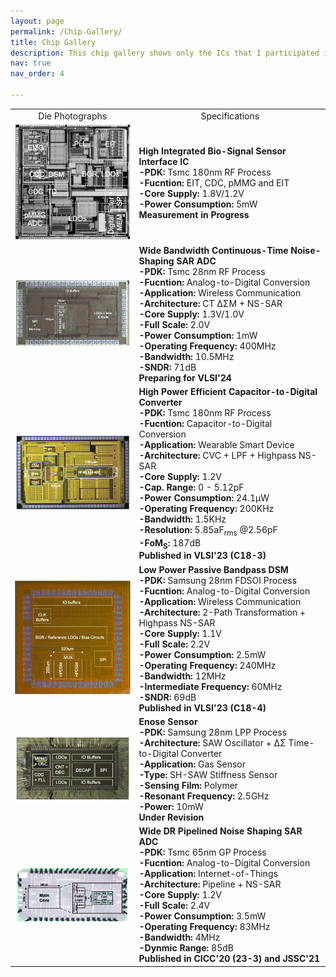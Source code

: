 ```yaml
---
layout: page
permalink: /Chip-Gallery/
title: Chip Gallery
description: This chip gallery shows only the ICs that I participated in as project leader.
nav: true
nav_order: 4

---
```

<table>
  <tr>
    <td style="text-align: center;">Die Photographs</td>
    <td style="text-align: center;">Specifications</td>
  </tr>

  <tr>
    <td><img src="/assets/img/2023_06_T180_Bio_Chip.jpeg" width="250"></td>
    <td><strong>High Integrated Bio-Signal Sensor Interface IC</strong>
    <br><strong>-PDK:</strong> Tsmc 180nm RF Process
    <br><strong>-Fucntion:</strong> EIT, CDC, pMMG and EIT
    <br><strong>-Core Supply:</strong> 1.8V/1.2V 
    <br><strong>-Power Consumption:</strong> 5mW
    <br><strong>Measurement in Progress</strong></td>
  </tr>

  <tr>
    <td><img src="/assets/img/2022_12_T28_CTDSM.jpeg" width="250"></td>
    <td><strong>Wide Bandwidth Continuous-Time Noise-Shaping SAR ADC</strong>
    <br><strong>-PDK:</strong> Tsmc 28nm RF Process
    <br><strong>-Fucntion:</strong> Analog-to-Digital Conversion
    <br><strong>-Application:</strong> Wireless Communication
    <br><strong>-Architecture:</strong> CT &#916;&#931;M + NS-SAR
    <br><strong>-Core Supply:</strong> 1.3V/1.0V
    <br><strong>-Full Scale:</strong> 2.0V
    <br><strong>-Power Consumption:</strong> 1mW
    <br><strong>-Operating Frequency:</strong> 400MHz
    <br><strong>-Bandwidth:</strong> 10.5MHz
    <br><strong>-SNDR:</strong> 71dB
    <br><strong>Preparing for VLSI'24</strong></td>
  </tr>

  <tr>
    <td><img src="/assets/img/2022.05_T180_HPCDC.jpeg" width="250"></td>
    <td><strong>High Power Efficient Capacitor-to-Digital Converter</strong>
    <br><strong>-PDK:</strong> Tsmc 180nm RF Process
    <br><strong>-Fucntion:</strong> Capacitor-to-Digital Conversion
    <br><strong>-Application:</strong> Wearable Smart Device
    <br><strong>-Architecture:</strong> CVC + LPF + Highpass NS-SAR
    <br><strong>-Core Supply:</strong> 1.2V
    <br><strong>-Cap. Range:</strong> 0 - 5.12pF
    <br><strong>-Power Consumption:</strong> 24.1&micro;W
    <br><strong>-Operating Frequency:</strong> 200KHz
    <br><strong>-Bandwidth:</strong> 1.5KHz
    <br><strong>-Resolution:</strong> 5.85aF<sub>rms</sub> @2.56pF
    <br><strong>-FoM<sub>S</sub>:</strong> 187dB
    <br><strong>Published in VLSI'23 (C18-3)</strong></td>

  </tr>

  <tr>
    <td><img src="/assets/img/2021_08_S28FDSOI_BPDSM.jpeg" width="250"></td>
    <td><strong>Low Power Passive Bandpass DSM</strong>
    <br><strong>-PDK:</strong> Samsung 28nm FDSOI Process
    <br><strong>-Fucntion:</strong> Analog-to-Digital Conversion
    <br><strong>-Application:</strong> Wireless Communication
    <br><strong>-Architecture:</strong> 2-Path Transformation + Highpass NS-SAR
    <br><strong>-Core Supply:</strong> 1.1V
    <br><strong>-Full Scale:</strong> 2.2V
    <br><strong>-Power Consumption:</strong> 2.5mW
    <br><strong>-Operating Frequency:</strong> 240MHz
    <br><strong>-Bandwidth:</strong> 12MHz
    <br><strong>-Intermediate Frequency:</strong> 60MHz
    <br><strong>-SNDR:</strong> 69dB
    <br><strong>Published in VLSI'23 (C18-4)</strong></td>
  </tr>

  <tr>
    <td><img src="/assets/img/2021_02_S28LPP_Enose.jpeg" width="250"></td>
    <td><strong>Enose Sensor</strong>
    <br><strong>-PDK:</strong> Samsung 28nm LPP Process
    <br><strong>-Architecture:</strong> SAW Oscillator + &#916;&#931; Time-to-Digital Converter
    <br><strong>-Application:</strong> Gas Sensor
    <br><strong>-Type:</strong> SH-SAW Stiffness Sensor
    <br><strong>-Sensing Film:</strong> Polymer
    <br><strong>-Resonant Frequency:</strong> 2.5GHz
    <br><strong>-Power:</strong> 10mW
    <br><strong>Under Revision</strong></td>
  </tr> 

  <tr>
    <td><img src="/assets/img/2019_03_T65_Pipelined_NS_SAR_ADC.jpeg" width="250"></td>
    <td><strong>Wide DR Pipelined Noise Shaping SAR ADC</strong>
    <br><strong>-PDK:</strong> Tsmc 65nm GP Process
    <br><strong>-Fucntion:</strong> Analog-to-Digital Conversion
    <br><strong>-Application:</strong> Internet-of-Things
    <br><strong>-Architecture:</strong> Pipeline + NS-SAR
    <br><strong>-Core Supply:</strong> 1.2V
    <br><strong>-Full Scale:</strong> 2.4V
    <br><strong>-Power Consumption:</strong> 3.5mW
    <br><strong>-Operating Frequency:</strong> 83MHz
    <br><strong>-Bandwidth:</strong> 4MHz
    <br><strong>-Dynmic Range:</strong> 85dB
    <br><strong>Published in CICC'20 (23-3) and JSSC'21</strong></td>
  </tr>

</table>